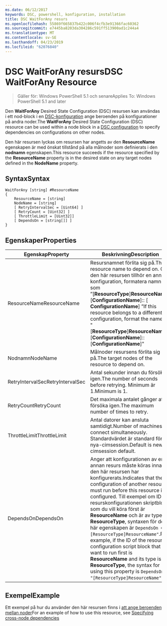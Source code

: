 ```yaml
---
ms.date: 06/12/2017
keywords: DSC, powershell, konfiguration, installation
title: DSC WaitForAny resurs
ms.openlocfilehash: 55869f665837b422c006f4cfb3e91366fac60362
ms.sourcegitcommit: e7445ba8203da304286c591ff513900ad1c244a4
ms.translationtype: MT
ms.contentlocale: sv-SE
ms.lasthandoff: 04/23/2019
ms.locfileid: "62076840"
---
```

# <a name="dsc-waitforany-resource"></a><span data-ttu-id="ec6d3-103">DSC WaitForAny resurs</span><span class="sxs-lookup"><span data-stu-id="ec6d3-103">DSC WaitForAny Resource</span></span>

> <span data-ttu-id="ec6d3-104">Gäller för: Windows PowerShell 5.1 och senare</span><span class="sxs-lookup"><span data-stu-id="ec6d3-104">Applies To: Windows PowerShell 5.1 and later</span></span>

<span data-ttu-id="ec6d3-105">Den **WaitForAny** Desired State Configuration (DSC) resursen kan användas i ett nod-block i en [DSC-konfiguration](../../../configurations/configurations.md) ange beroenden på konfigurationer på andra noder.</span><span class="sxs-lookup"><span data-stu-id="ec6d3-105">The **WaitForAny** Desired State Configuration (DSC) resource can be used within a node block in a [DSC configuration](../../../configurations/configurations.md) to specify dependencies on configurations on other nodes.</span></span>

<span data-ttu-id="ec6d3-106">Den här resursen lyckas om resursen har angetts av den **ResourceName** egenskapen är med önskat tillstånd på alla målnoder som definierats i den **nodnamn** egenskapen.</span><span class="sxs-lookup"><span data-stu-id="ec6d3-106">This resource succeeds if the resource specified by the **ResourceName** property is in the desired state on any target nodes defined in the **NodeName** property.</span></span>


## <a name="syntax"></a><span data-ttu-id="ec6d3-107">Syntax</span><span class="sxs-lookup"><span data-stu-id="ec6d3-107">Syntax</span></span>

```
WaitForAny [string] #ResourceName
{
    ResourceName = [string]
    NodeName = [string]
    [ RetryIntervalSec = [Uint64] ]
    [ RetryCount = [Uint32] ]
    [ ThrottleLimit = [Uint32]]
    [ DependsOn = [string[]] ]
}
```

## <a name="properties"></a><span data-ttu-id="ec6d3-108">Egenskaper</span><span class="sxs-lookup"><span data-stu-id="ec6d3-108">Properties</span></span>

|  <span data-ttu-id="ec6d3-109">Egenskap</span><span class="sxs-lookup"><span data-stu-id="ec6d3-109">Property</span></span>  |  <span data-ttu-id="ec6d3-110">Beskrivning</span><span class="sxs-lookup"><span data-stu-id="ec6d3-110">Description</span></span>   |
|---|---|
| <span data-ttu-id="ec6d3-111">ResourceName</span><span class="sxs-lookup"><span data-stu-id="ec6d3-111">ResourceName</span></span>| <span data-ttu-id="ec6d3-112">Resursnamnet förlita sig på.</span><span class="sxs-lookup"><span data-stu-id="ec6d3-112">The resource name to depend on.</span></span> <span data-ttu-id="ec6d3-113">Om den här resursen tillhör en annan konfiguration, formatera namn som ”[__ResourceType__]__ResourceName__:: [__ConfigurationName__]:: [ __ConfigurationName__] ”</span><span class="sxs-lookup"><span data-stu-id="ec6d3-113">If this resource belongs to a different configuration, format the name as "[__ResourceType__]__ResourceName__::[__ConfigurationName__]::[__ConfigurationName__]"</span></span>|
| <span data-ttu-id="ec6d3-114">Nodnamn</span><span class="sxs-lookup"><span data-stu-id="ec6d3-114">NodeName</span></span>| <span data-ttu-id="ec6d3-115">Målnoder resursens förlita sig på.</span><span class="sxs-lookup"><span data-stu-id="ec6d3-115">The target nodes of the resource to depend on.</span></span>|
| <span data-ttu-id="ec6d3-116">RetryIntervalSec</span><span class="sxs-lookup"><span data-stu-id="ec6d3-116">RetryIntervalSec</span></span>| <span data-ttu-id="ec6d3-117">Antal sekunder innan du försöker igen.</span><span class="sxs-lookup"><span data-stu-id="ec6d3-117">The number of seconds before retrying.</span></span> <span data-ttu-id="ec6d3-118">Minimum är 1.</span><span class="sxs-lookup"><span data-stu-id="ec6d3-118">Minimum is 1.</span></span>|
| <span data-ttu-id="ec6d3-119">RetryCount</span><span class="sxs-lookup"><span data-stu-id="ec6d3-119">RetryCount</span></span>| <span data-ttu-id="ec6d3-120">Det maximala antalet gånger att försöka igen.</span><span class="sxs-lookup"><span data-stu-id="ec6d3-120">The maximum number of times to retry.</span></span>|
| <span data-ttu-id="ec6d3-121">ThrottleLimit</span><span class="sxs-lookup"><span data-stu-id="ec6d3-121">ThrottleLimit</span></span>| <span data-ttu-id="ec6d3-122">Antal datorer kan ansluta samtidigt.</span><span class="sxs-lookup"><span data-stu-id="ec6d3-122">Number of machines to connect simultaneously.</span></span> <span data-ttu-id="ec6d3-123">Standardvärdet är standard för nya-cimsession.</span><span class="sxs-lookup"><span data-stu-id="ec6d3-123">Default is new-cimsession default.</span></span>|
| <span data-ttu-id="ec6d3-124">DependsOn</span><span class="sxs-lookup"><span data-stu-id="ec6d3-124">DependsOn</span></span> | <span data-ttu-id="ec6d3-125">Anger att konfigurationen av en annan resurs måste köras innan den här resursen har konfigurerats.</span><span class="sxs-lookup"><span data-stu-id="ec6d3-125">Indicates that the configuration of another resource must run before this resource is configured.</span></span> <span data-ttu-id="ec6d3-126">Till exempel om ID för resurskonfigurationen skriptblock som du vill köra först är __ResourceName__ och är av typen __ResourceType__, syntaxen för den här egenskapen är `DependsOn = "[ResourceType]ResourceName"`.</span><span class="sxs-lookup"><span data-stu-id="ec6d3-126">For example, if the ID of the resource configuration script block that you want to run first is __ResourceName__ and its type is __ResourceType__, the syntax for using this property is `DependsOn = "[ResourceType]ResourceName"`.</span></span>|

## <a name="example"></a><span data-ttu-id="ec6d3-127">Exempel</span><span class="sxs-lookup"><span data-stu-id="ec6d3-127">Example</span></span>

<span data-ttu-id="ec6d3-128">Ett exempel på hur du använder den här resursen finns i [att ange beroenden mellan noder](../../../configurations/crossNodeDependencies.md)</span><span class="sxs-lookup"><span data-stu-id="ec6d3-128">For an example of how to use this resource, see [Specifying cross-node dependencies](../../../configurations/crossNodeDependencies.md)</span></span>
